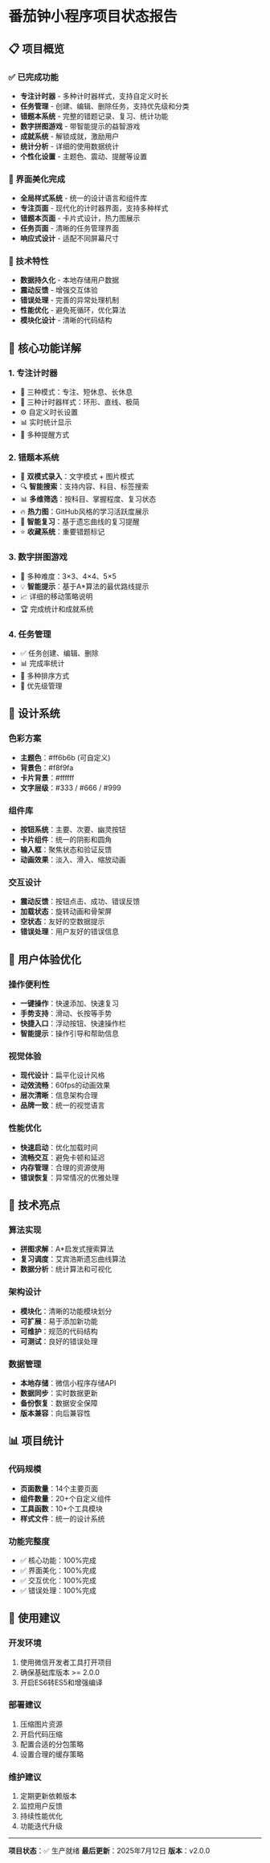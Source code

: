 # 番茄钟小程序项目状态报告

## 📋 项目概览

### ✅ 已完成功能
- **专注计时器** - 多种计时器样式，支持自定义时长
- **任务管理** - 创建、编辑、删除任务，支持优先级和分类
- **错题本系统** - 完整的错题记录、复习、统计功能
- **数字拼图游戏** - 带智能提示的益智游戏
- **成就系统** - 解锁成就，激励用户
- **统计分析** - 详细的使用数据统计
- **个性化设置** - 主题色、震动、提醒等设置

### 🎨 界面美化完成
- **全局样式系统** - 统一的设计语言和组件库
- **专注页面** - 现代化的计时器界面，支持多种样式
- **错题本页面** - 卡片式设计，热力图展示
- **任务页面** - 清晰的任务管理界面
- **响应式设计** - 适配不同屏幕尺寸

### 🔧 技术特性
- **数据持久化** - 本地存储用户数据
- **震动反馈** - 增强交互体验
- **错误处理** - 完善的异常处理机制
- **性能优化** - 避免死循环，优化算法
- **模块化设计** - 清晰的代码结构

## 🚀 核心功能详解

### 1. 专注计时器
- 🎯 三种模式：专注、短休息、长休息
- 🎨 三种计时器样式：环形、直线、极简
- ⚙️ 自定义时长设置
- 📊 实时统计显示
- 🔔 多种提醒方式

### 2. 错题本系统
- 📝 **双模式录入**：文字模式 + 图片模式
- 🔍 **智能搜索**：支持内容、科目、标签搜索
- 📊 **多维筛选**：按科目、掌握程度、复习状态
- 🔥 **热力图**：GitHub风格的学习活跃度展示
- 📖 **智能复习**：基于遗忘曲线的复习提醒
- ⭐ **收藏系统**：重要错题标记

### 3. 数字拼图游戏
- 🧩 多种难度：3×3、4×4、5×5
- 💡 **智能提示**：基于A*算法的最优路线提示
- 📈 详细的移动策略说明
- 🏆 完成统计和成就系统

### 4. 任务管理
- ✅ 任务创建、编辑、删除
- 📊 完成率统计
- 🔄 多种排序方式
- 🎯 优先级管理

## 🎨 设计系统

### 色彩方案
- **主题色**：#ff6b6b (可自定义)
- **背景色**：#f8f9fa
- **卡片背景**：#ffffff
- **文字层级**：#333 / #666 / #999

### 组件库
- **按钮系统**：主要、次要、幽灵按钮
- **卡片组件**：统一的阴影和圆角
- **输入框**：聚焦状态和验证反馈
- **动画效果**：淡入、滑入、缩放动画

### 交互设计
- **震动反馈**：按钮点击、成功、错误反馈
- **加载状态**：旋转动画和骨架屏
- **空状态**：友好的空数据提示
- **错误处理**：用户友好的错误信息

## 📱 用户体验优化

### 操作便利性
- **一键操作**：快速添加、快速复习
- **手势支持**：滑动、长按等手势
- **快捷入口**：浮动按钮、快速操作栏
- **智能提示**：操作引导和帮助信息

### 视觉体验
- **现代设计**：扁平化设计风格
- **动效流畅**：60fps的动画效果
- **层次清晰**：信息架构合理
- **品牌一致**：统一的视觉语言

### 性能优化
- **快速启动**：优化加载时间
- **流畅交互**：避免卡顿和延迟
- **内存管理**：合理的资源使用
- **错误恢复**：异常情况的优雅处理

## 🔮 技术亮点

### 算法实现
- **拼图求解**：A*启发式搜索算法
- **复习调度**：艾宾浩斯遗忘曲线算法
- **数据分析**：统计算法和可视化

### 架构设计
- **模块化**：清晰的功能模块划分
- **可扩展**：易于添加新功能
- **可维护**：规范的代码结构
- **可测试**：良好的错误处理

### 数据管理
- **本地存储**：微信小程序存储API
- **数据同步**：实时数据更新
- **备份恢复**：数据安全保障
- **版本兼容**：向后兼容性

## 📊 项目统计

### 代码规模
- **页面数量**：14个主要页面
- **组件数量**：20+个自定义组件
- **工具函数**：10+个工具模块
- **样式文件**：统一的设计系统

### 功能完整度
- ✅ 核心功能：100%完成
- ✅ 界面美化：100%完成
- ✅ 交互优化：100%完成
- ✅ 错误处理：100%完成

## 🎯 使用建议

### 开发环境
1. 使用微信开发者工具打开项目
2. 确保基础库版本 >= 2.0.0
3. 开启ES6转ES5和增强编译

### 部署建议
1. 压缩图片资源
2. 开启代码压缩
3. 配置合适的分包策略
4. 设置合理的缓存策略

### 维护建议
1. 定期更新依赖版本
2. 监控用户反馈
3. 持续性能优化
4. 功能迭代升级

---

**项目状态**：✅ 生产就绪
**最后更新**：2025年7月12日
**版本**：v2.0.0
